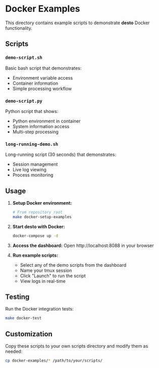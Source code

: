 # Docker Examples

This directory contains example scripts to demonstrate **desto** Docker functionality.

## Scripts

### `demo-script.sh`
Basic bash script that demonstrates:
- Environment variable access
- Container information
- Simple processing workflow

### `demo-script.py`
Python script that shows:
- Python environment in container
- System information access
- Multi-step processing

### `long-running-demo.sh`
Long-running script (30 seconds) that demonstrates:
- Session management
- Live log viewing
- Process monitoring

## Usage

1. **Setup Docker environment:**
   ```bash
   # From repository root
   make docker-setup-examples
   ```

2. **Start desto with Docker:**
   ```bash
   docker-compose up -d
   ```

3. **Access the dashboard:**
   Open http://localhost:8088 in your browser

4. **Run example scripts:**
   - Select any of the demo scripts from the dashboard
   - Name your tmux session
   - Click "Launch" to run the script
   - View logs in real-time

## Testing

Run the Docker integration tests:
```bash
make docker-test
```

## Customization

Copy these scripts to your own scripts directory and modify them as needed:
```bash
cp docker-examples/* /path/to/your/scripts/
```
